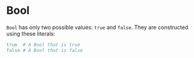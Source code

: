 # Bool

`Bool` has only two possible values: `true` and `false`. They are constructed using these literals:

``` ruby
true  # A Bool that is true
false # A Bool that is false
```
